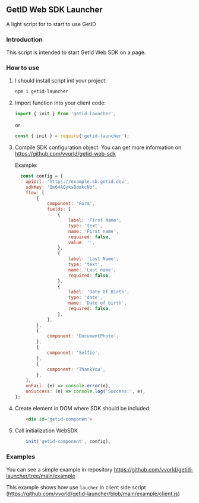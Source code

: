 ## GetID Web SDK Launcher
A light script for to start to use GetID 


### Introduction
This script is intended to start GetId Web SDK on a page.


### How to use

1. I should install script init your project:
    
    ```bash
    npm i getid-launcher
    ```

1. Import function into your client code:

    ```js 
    import { init } from 'getid-launcher';
    ```

    or

    ```js
    const { init } = require('getid-launcher');
    ```

1. Compile SDK configuration object:
    You can get more information on https://github.com/vvorld/getid-web-sdk

    Example: 
    ``` js 
      const config = {
        apiUrl: 'https://example.sb.getid.dev',
        sdkKey: 'Qm64AQyks8dmkcNb',
        flow: [
            {
                component: 'Form',
                fields: [
                    {
                        label: 'First Name',
                        type: 'text',
                        name: 'First name',
                        required: false,
                        value: '',
                    },
                    {
                        label: 'Last Name',
                        type: 'text',
                        name: 'Last name',
                        required: false,
                    },
                    {
                        label: 'Date Of Birth',
                        type: 'date',
                        name: 'Date of birth',
                        required: false,
                    },
                ],
            },
            {
                component: 'DocumentPhoto',
            },
            {
                component: 'Selfie',
            },
            {
                component: 'ThankYou',
            },
        ],
        onFail: (e) => console.error(e),
        onSuccess: (e) => console.log('Success:', e),
    };
    ```
1. Create element in DOM where SDK should be included:
    ```html
        <div id='getid-componen'>

1. Call initialization WebSDK

    ``` js
        init('getid-component', config);
    ```


### Examples
You can see a simple example in repository
https://github.com/vvorld/getid-launcher/tree/main/example

This example shows how use `laucher` in client side script (https://github.com/vvorld/getid-launcher/blob/main/example/client.js)


